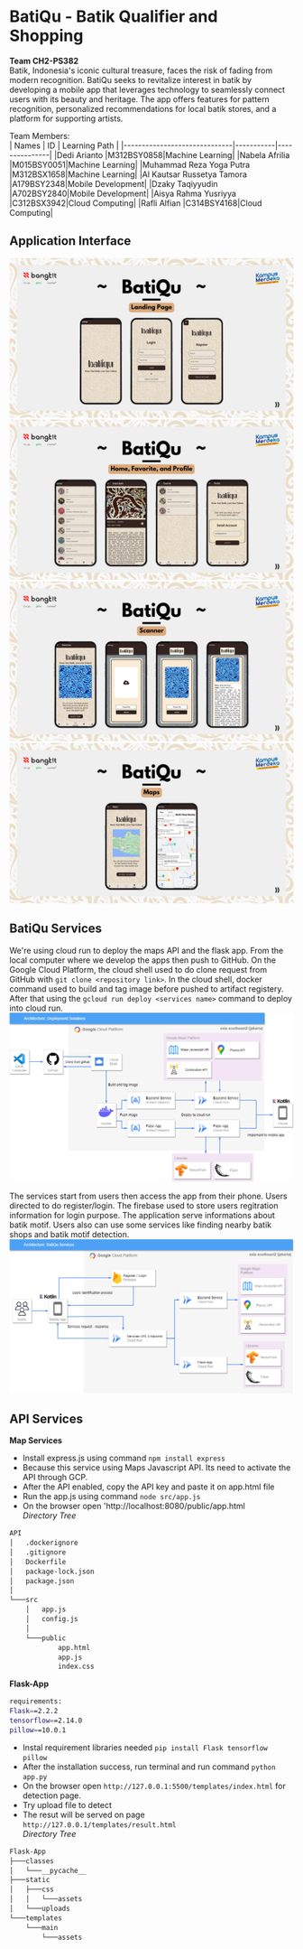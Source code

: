 # BatiQu - Batik Qualifier and Shopping
**Team CH2-PS382**  
Batik, Indonesia's iconic cultural treasure, faces the risk of fading from modern recognition. BatiQu seeks to revitalize interest in batik by developing a mobile app that leverages technology to seamlessly connect users with its beauty and heritage. The app offers features for pattern recognition, personalized recommendations for local batik stores, and a platform for supporting artists.  

Team Members:  
| Names                        | ID        | Learning Path |
|------------------------------|-----------|---------------|
|Dedi Arianto                  |M312BSY0858|Machine Learning|
|Nabela Afrilia                |M015BSY0051|Machine Learning|
|Muhammad Reza Yoga Putra      |M312BSX1658|Machine Learning|
|Al Kautsar Russetya Tamora    |A179BSY2348|Mobile Development|
|Dzaky Taqiyyudin              |A702BSY2840|Mobile Development|
|Aisya Rahma Yusriyya          |C312BSX3942|Cloud Computing|
|Rafli Alfian                  |C314BSY4168|Cloud Computing|

## Application Interface
![Landing Page](/Documentation/assets/21.png)
![Main Menu](/Documentation/assets/22.png)
![Batik Motif Detection](/Documentation/assets/23.png)
![Maps](/Documentation/assets/24.png)

## BatiQu Services
We're using cloud run to deploy the maps API and the flask app. From the local computer where we develop the apps then push to GitHub. On the Google Cloud Platform, the cloud shell used to do clone request from GitHub with `git clone <repository link>`. In the cloud shell, docker command used to build and tag image before pushed to artifact registery. After that using the `gcloud run deploy <services name>` command to deploy into cloud run.
![Deployment-Solutions](/Documentation/assets/Deployment-solutions.png)

The services start from users then access the app from their phone. Users directed to do register/login. The firebase used to store users regitration information for login purpose. The application serve informations about batik motif. Users also can use some services like finding nearby batik shops and batik motif detection.
![BatiQu Services Flow](/Documentation/assets/BatiQu-Service.png)
## API Services
**Map Services**
- Install express.js using command `npm install express`
- Because this service using Maps Javascript API. Its need to activate the API through GCP.
- After the API enabled, copy the API key and paste it on app.html file
- Run the app.js using command `node src/app.js`
- On the browser open 'http://localhost:8080/public/app.html  
*Directory Tree*
```bash
API
│   .dockerignore
│   .gitignore
│   Dockerfile
│   package-lock.json
│   package.json
│
└───src
    │   app.js
    │   config.js
    │
    └───public
            app.html
            app.js
            index.css
```
**Flask-App**
```bash
requirements:
Flask==2.2.2
tensorflow==2.14.0
pillow==10.0.1
```
- Instal requirement libraries needed `pip install Flask tensorflow pillow`
- After the installation success, run terminal and run command `python app.py`
- On the browser open `http://127.0.0.1:5500/templates/index.html` for detection page.
- Try upload file to detect
- The resut will be served on page `http://127.0.0.1/templates/result.html`  
*Directory Tree*
```bash
Flask-App
├───classes
│   └───__pycache__
├───static
│   ├───css
│   │   └───assets
│   └───uploads
└───templates
    └───main
        └───assets
```


